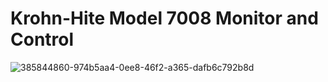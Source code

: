 # Krohn-Hite Model 7008 Monitor and Control

![385844860-974b5aa4-0ee8-46f2-a365-dafb6c792b8d](https://github.com/user-attachments/assets/9892ffb9-c830-418d-b5a4-ec916ad299f0)
